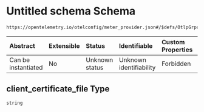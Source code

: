 # Untitled schema Schema

```txt
https://opentelemetry.io/otelconfig/meter_provider.json#/$defs/OtlpGrpcMetricExporter/properties/client_certificate_file
```



| Abstract            | Extensible | Status         | Identifiable            | Custom Properties | Additional Properties | Access Restrictions | Defined In                                                                     |
| :------------------ | :--------- | :------------- | :---------------------- | :---------------- | :-------------------- | :------------------ | :----------------------------------------------------------------------------- |
| Can be instantiated | No         | Unknown status | Unknown identifiability | Forbidden         | Allowed               | none                | [meter\_provider.json\*](../schema/meter_provider.json "open original schema") |

## client\_certificate\_file Type

`string`
